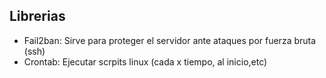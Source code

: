 ## Librerias

- Fail2ban: Sirve para proteger el servidor ante ataques por fuerza bruta (ssh) 
- Crontab: Ejecutar scrpits linux (cada x tiempo, al inicio,etc)

